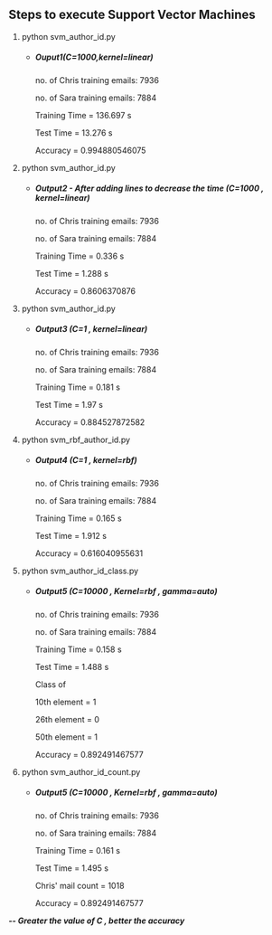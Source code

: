 ## Steps to execute Support Vector Machines


1. python svm_author_id.py
    - ##### Ouput1(C=1000,kernel=linear)
        no. of Chris training emails: 7936

        no. of Sara training emails: 7884

        Training Time =  136.697 s

        Test Time =  13.276 s

        Accuracy =  0.994880546075


2. python svm_author_id.py
   - ##### Output2 - After adding lines to decrease the time (C=1000 , kernel=linear)
        no. of Chris training emails: 7936

        no. of Sara training emails: 7884

        Training Time =  0.336 s

        Test Time =  1.288 s

        Accuracy =  0.8606370876


3. python svm_author_id.py
    - ##### Output3 (C=1 , kernel=linear)
        no. of Chris training emails: 7936

        no. of Sara training emails: 7884

        Training Time =  0.181 s

        Test Time =  1.97 s

        Accuracy =  0.884527872582


4. python svm_rbf_author_id.py
   - ##### Output4 (C=1 , kernel=rbf)
        no. of Chris training emails: 7936

        no. of Sara training emails: 7884

        Training Time =  0.165 s

        Test Time =  1.912 s

        Accuracy =  0.616040955631


5. python svm_author_id_class.py
   - ##### Output5 (C=10000 , Kernel=rbf , gamma=auto)
       no. of Chris training emails: 7936

       no. of Sara training emails: 7884

       Training Time =  0.158 s

       Test Time =  1.488 s

       Class of

       10th element =  1

       26th element =  0

       50th element =  1

       Accuracy =  0.892491467577
       

5. python svm_author_id_count.py
   - ##### Output5 (C=10000 , Kernel=rbf , gamma=auto)
        no. of Chris training emails: 7936
        
        no. of Sara training emails: 7884
        
        Training Time =  0.161 s
        
        Test Time =  1.495 s
        
        Chris' mail count =  1018
        
        Accuracy =  0.892491467577


_**-- Greater the value of C , better the accuracy**_
